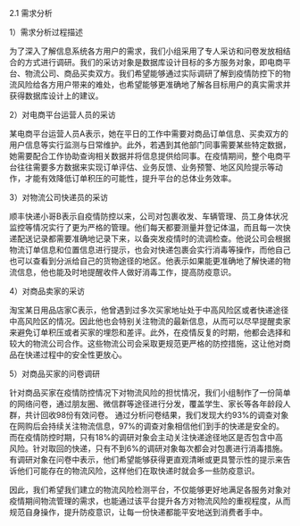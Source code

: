 2.1 需求分析

1）需求分析过程描述

为了深入了解信息系统各方用户的需求，我们小组采用了专人采访和问卷发放相结合的方式进行调研。我们的采访对象是数据库设计目标的多方服务对象，即电商平台、物流公司、商品买卖双方。我们希望能够通过实际调研了解到疫情防控下的物流风险给各方用户带来的难处，也希望能够更准确地了解各目标用户的真实需求并获得数据库设计上的建议。

2）对电商平台运营人员的采访

某电商平台运营人员A表示，她在平日的工作中需要对商品订单信息、买卖双方的用户信息等实行监测与日常维护。此外，若遇到其他部门同事需要某些特定数据，她需要配合工作协助查询相关数据并将信息提供给同事。在疫情期间，整个电商平台往往需要多方数据来实现订单评估、业务反馈、业务预警、地区风险提示等动作，才能有效降低订单积压的可能性，提升平台的总体业务效率。

3）对物流公司快递员的采访

顺丰快递小哥B表示自疫情防控以来，公司对包裹收发、车辆管理、员工身体状况监控等情况实行了更为严格的管理。他们每天都要测量并登记体温，而且每一次快递配送记录都需要准确地记录下来，以备突发疫情时的流调检查。他说公司会根据物流订单信息和位置信息进行提示，也会对快递包裹会实行消毒等操作，而他自己也可以查看到分派给自己的货物途径的地区。他表示如果能更准确地了解快递的物流信息，他也能及时地提醒收件人做好消毒工作，提高防疫意识。

4）对商品卖家的采访

淘宝某日用品店家C表示，他曾遇到过多次买家地址处于中高风险区或者快递途径中高风险区的情况。因此他也会特别关注物流的最新信息，从而可以尽早提醒卖家来避免订单积压或者买家的埋怨和差评。此外，在疫情反复的时期，他都会选择和较大的物流公司合作。这些物流公司会采取更规范更严格的防控措施，这让他对商品在快递过程中的安全性更放心。

5）对商品买家的问卷调研

针对商品买家在疫情防控情况下对物流风险的担忧情况，我们小组制作了一份简单的网络问卷，通过朋友圈、微信群等途径进行分发，覆盖学生、家长等各年龄段人群，共计回收98份有效问卷。
通过分析问卷结果，我们发现大约93%的调查对象在网购后会持续关注物流信息，97%的调查对象相信他们到手的快递是安全的。而在疫情防控时期，只有18%的调研对象会主动关注快递途径地区是否包含中高风险。针对取回的快递，只有不到6%的调研对象每次都会对包裹进行消毒措施。有调研对象在问卷中表示，他们希望能够获得更直观清晰或更具警示性的提示来告诉他们可能存在的物流风险，这样他们在取快递时就会多一些防疫意识。

因此，我们希望我们建立的物流风险检测平台，不仅能够更好地满足各服务对象对疫情期间物流管理的需求，也能通过该平台提升各方对物流风险的重视程度，从而规范自身操作，提升防疫意识，让每一份快递都能平安地送到消费者手中。
